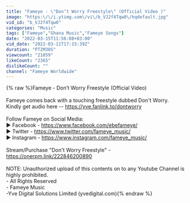 ```yaml
---
title: "Fameye - \"Don’t Worry Freestyle\" (Official Video )"
image: "https:\/\/i.ytimg.com\/vi\/b_VJ2f4Tqw0\/hqdefault.jpg"
vid_id: "b_VJ2f4Tqw0"
categories: "Music"
tags: ["Fameye","Ghana Music","Fameye Songs"]
date: "2022-03-15T11:56:08+03:00"
vid_date: "2022-03-11T17:15:39Z"
duration: "PT2M30S"
viewcount: "21859"
likeCount: "2365"
dislikeCount: ""
channel: "Fameye Worldwide"
---
```

{% raw %}Fameye - Don’t Worry Freestyle (Official Video)<br /><br />Fameye comes back with a touching freestyle dubbed Don't Worry. <br />Kindly get audio here -- <a rel="nofollow" target="blank" href="https://yve.fanlink.to/dontworry">https://yve.fanlink.to/dontworry</a><br /><br />Follow Fameye on Social Media:<br />▶ Facebook - <a rel="nofollow" target="blank" href="https://www.facebook.com/ebefameye/">https://www.facebook.com/ebefameye/</a><br />▶ Twitter - <a rel="nofollow" target="blank" href="https://www.twitter.com/fameye_music/">https://www.twitter.com/fameye_music/</a><br />▶ Instagram - <a rel="nofollow" target="blank" href="https://www.instagram.com/fameye_music/">https://www.instagram.com/fameye_music/</a><br /><br />Stream/Purchase &quot;Don't Worry Freestyle&quot; - <a rel="nofollow" target="blank" href="https://onerpm.link/222846200890">https://onerpm.link/222846200890</a><br /><br />NOTE: Unauthorized upload of this contents on to any Youtube Channel is highly prohibited.<br />- All Rights Reserved<br />- Fameye Music<br />-Yve Digital Solutions Limited (yvedigital.com){% endraw %}
